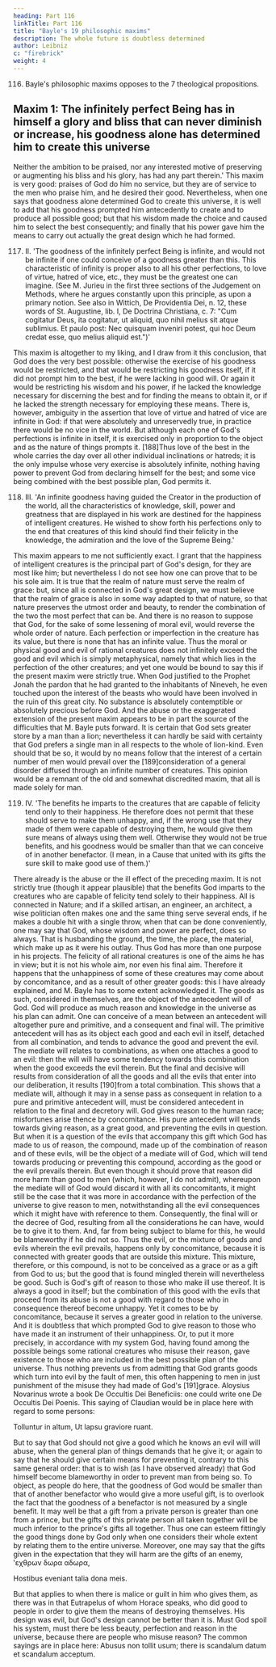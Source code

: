 ```yaml
---
heading: Part 116
linkTitle: Part 116
title: "Bayle's 19 philosophic maxims"
description: The whole future is doubtless determined
author: Leibniz
c: "firebrick"
weight: 4
---
```



<!-- ## Bayle's 19 philosophic maxims -->

116. Bayle's philosophic maxims opposes to the 7 theological propositions.

## Maxim 1: The infinitely perfect Being has in himself a glory and bliss that can never diminish or increase, his goodness alone has determined him to create this universe

Neither the ambition to be praised, nor any interested motive of preserving or augmenting his bliss and his glory, has had any part therein.' This maxim is very good: praises of God do him no service, but they are of service to the men who praise him, and he desired their good. Nevertheless, when one says that goodness alone determined God to create this universe, it is well to add that his goodness prompted him antecedently to create and to produce all possible good; but that his wisdom made the choice and caused him to select the best consequently; and finally that his power gave him the means to carry out actually the great design which he had formed.

117. II. 'The goodness of the infinitely perfect Being is infinite, and would not be infinite if one could conceive of a goodness greater than this. This characteristic of infinity is proper also to all his other perfections, to love of virtue, hatred of vice, etc., they must be the greatest one can imagine. (See M. Jurieu in the first three sections of the Judgement on Methods, where he argues constantly upon this principle, as upon a primary notion. See also in Wittich, De Providentia Dei, n. 12, these words of St. Augustine, lib. I, De Doctrina Christiana, c. 7: "Cum cogitatur Deus, ita cogitatur, ut aliquid, quo nihil melius sit atque sublimius. Et paulo post: Nec quisquam inveniri potest, qui hoc Deum credat esse, quo melius aliquid est.")'

This maxim is altogether to my liking, and I draw from it this conclusion, that God does the very best possible: otherwise the exercise of his goodness would be restricted, and that would be restricting his goodness itself, if it did not prompt him to the best, if he were lacking in good will. Or again it would be restricting his wisdom and his power, if he lacked the knowledge necessary for discerning the best and for finding the means to obtain it, or if he lacked the strength necessary for employing these means. There is, however, ambiguity in the assertion that love of virtue and hatred of vice are infinite in God: if that were absolutely and unreservedly true, in practice there would be no vice in the world. But although each one of God's perfections is infinite in itself, it is exercised only in proportion to the object and as the nature of things prompts it. [188]Thus love of the best in the whole carries the day over all other individual inclinations or hatreds; it is the only impulse whose very exercise is absolutely infinite, nothing having power to prevent God from declaring himself for the best; and some vice being combined with the best possible plan, God permits it.

118. III. 'An infinite goodness having guided the Creator in the production of the world, all the characteristics of knowledge, skill, power and greatness that are displayed in his work are destined for the happiness of intelligent creatures. He wished to show forth his perfections only to the end that creatures of this kind should find their felicity in the knowledge, the admiration and the love of the Supreme Being.'

This maxim appears to me not sufficiently exact. I grant that the happiness of intelligent creatures is the principal part of God's design, for they are most like him; but nevertheless I do not see how one can prove that to be his sole aim. It is true that the realm of nature must serve the realm of grace: but, since all is connected in God's great design, we must believe that the realm of grace is also in some way adapted to that of nature, so that nature preserves the utmost order and beauty, to render the combination of the two the most perfect that can be. And there is no reason to suppose that God, for the sake of some lessening of moral evil, would reverse the whole order of nature. Each perfection or imperfection in the creature has its value, but there is none that has an infinite value. Thus the moral or physical good and evil of rational creatures does not infinitely exceed the good and evil which is simply metaphysical, namely that which lies in the perfection of the other creatures; and yet one would be bound to say this if the present maxim were strictly true. When God justified to the Prophet Jonah the pardon that he had granted to the inhabitants of Nineveh, he even touched upon the interest of the beasts who would have been involved in the ruin of this great city. No substance is absolutely contemptible or absolutely precious before God. And the abuse or the exaggerated extension of the present maxim appears to be in part the source of the difficulties that M. Bayle puts forward. It is certain that God sets greater store by a man than a lion; nevertheless it can hardly be said with certainty that God prefers a single man in all respects to the whole of lion-kind. Even should that be so, it would by no means follow that the interest of a certain number of men would prevail over the [189]consideration of a general disorder diffused through an infinite number of creatures. This opinion would be a remnant of the old and somewhat discredited maxim, that all is made solely for man.

119. IV. 'The benefits he imparts to the creatures that are capable of felicity tend only to their happiness. He therefore does not permit that these should serve to make them unhappy, and, if the wrong use that they made of them were capable of destroying them, he would give them sure means of always using them well. Otherwise they would not be true benefits, and his goodness would be smaller than that we can conceive of in another benefactor. (I mean, in a Cause that united with its gifts the sure skill to make good use of them.)'

There already is the abuse or the ill effect of the preceding maxim. It is not strictly true (though it appear plausible) that the benefits God imparts to the creatures who are capable of felicity tend solely to their happiness. All is connected in Nature; and if a skilled artisan, an engineer, an architect, a wise politician often makes one and the same thing serve several ends, if he makes a double hit with a single throw, when that can be done conveniently, one may say that God, whose wisdom and power are perfect, does so always. That is husbanding the ground, the time, the place, the material, which make up as it were his outlay. Thus God has more than one purpose in his projects. The felicity of all rational creatures is one of the aims he has in view; but it is not his whole aim, nor even his final aim. Therefore it happens that the unhappiness of some of these creatures may come about by concomitance, and as a result of other greater goods: this I have already explained, and M. Bayle has to some extent acknowledged it. The goods as such, considered in themselves, are the object of the antecedent will of God. God will produce as much reason and knowledge in the universe as his plan can admit. One can conceive of a mean between an antecedent will altogether pure and primitive, and a consequent and final will. The primitive antecedent will has as its object each good and each evil in itself, detached from all combination, and tends to advance the good and prevent the evil. The mediate will relates to combinations, as when one attaches a good to an evil: then the will will have some tendency towards this combination when the good exceeds the evil therein. But the final and decisive will results from consideration of all the goods and all the evils that enter into our deliberation, it results [190]from a total combination. This shows that a mediate will, although it may in a sense pass as consequent in relation to a pure and primitive antecedent will, must be considered antecedent in relation to the final and decretory will. God gives reason to the human race; misfortunes arise thence by concomitance. His pure antecedent will tends towards giving reason, as a great good, and preventing the evils in question. But when it is a question of the evils that accompany this gift which God has made to us of reason, the compound, made up of the combination of reason and of these evils, will be the object of a mediate will of God, which will tend towards producing or preventing this compound, according as the good or the evil prevails therein. But even though it should prove that reason did more harm than good to men (which, however, I do not admit), whereupon the mediate will of God would discard it with all its concomitants, it might still be the case that it was more in accordance with the perfection of the universe to give reason to men, notwithstanding all the evil consequences which it might have with reference to them. Consequently, the final will or the decree of God, resulting from all the considerations he can have, would be to give it to them. And, far from being subject to blame for this, he would be blameworthy if he did not so. Thus the evil, or the mixture of goods and evils wherein the evil prevails, happens only by concomitance, because it is connected with greater goods that are outside this mixture. This mixture, therefore, or this compound, is not to be conceived as a grace or as a gift from God to us; but the good that is found mingled therein will nevertheless be good. Such is God's gift of reason to those who make ill use thereof. It is always a good in itself; but the combination of this good with the evils that proceed from its abuse is not a good with regard to those who in consequence thereof become unhappy. Yet it comes to be by concomitance, because it serves a greater good in relation to the universe. And it is doubtless that which prompted God to give reason to those who have made it an instrument of their unhappiness. Or, to put it more precisely, in accordance with my system God, having found among the possible beings some rational creatures who misuse their reason, gave existence to those who are included in the best possible plan of the universe. Thus nothing prevents us from admitting that God grants goods which turn into evil by the fault of men, this often happening to men in just punishment of the misuse they had made of God's [191]grace. Aloysius Novarinus wrote a book De Occultis Dei Beneficiis: one could write one De Occultis Dei Poenis. This saying of Claudian would be in place here with regard to some persons:

Tolluntur in altum, Ut lapsu graviore ruant.

But to say that God should not give a good which he knows an evil will will abuse, when the general plan of things demands that he give it; or again to say that he should give certain means for preventing it, contrary to this same general order: that is to wish (as I have observed already) that God himself become blameworthy in order to prevent man from being so. To object, as people do here, that the goodness of God would be smaller than that of another benefactor who would give a more useful gift, is to overlook the fact that the goodness of a benefactor is not measured by a single benefit. It may well be that a gift from a private person is greater than one from a prince, but the gifts of this private person all taken together will be much inferior to the prince's gifts all together. Thus one can esteem fittingly the good things done by God only when one considers their whole extent by relating them to the entire universe. Moreover, one may say that the gifts given in the expectation that they will harm are the gifts of an enemy, ‛εχθρων δωρα αδωρα,

Hostibus eveniant talia dona meis.

But that applies to when there is malice or guilt in him who gives them, as there was in that Eutrapelus of whom Horace speaks, who did good to people in order to give them the means of destroying themselves. His design was evil, but God's design cannot be better than it is. Must God spoil his system, must there be less beauty, perfection and reason in the universe, because there are people who misuse reason? The common sayings are in place here: Abusus non tollit usum; there is scandalum datum et scandalum acceptum.
